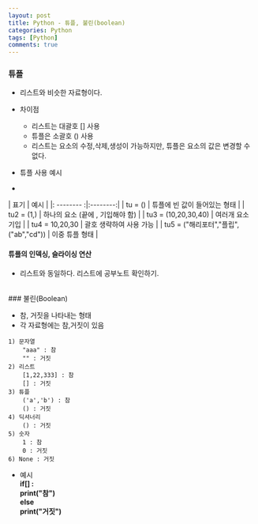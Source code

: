 ```yaml
---
layout: post
title: Python - 튜플, 불린(boolean)
categories: Python
tags: [Python]
comments: true
---
```


### 튜플

-  리스트와 비슷한 자료형이다. 
-  차이점
	- 리스트는 대괄호 [] 사용
	- 튜플은 소괄호 () 사용
	- 리스트는 요소의 수정,삭제,생성이 가능하지만, 튜플은 요소의 값은 변경할 수 없다.

- 튜플 사용 예시
- 
| 표기 | 예시 |
|: -------- :|:--------:|
|   tu = ()     |  튜플에 빈 값이 들어있는 형태      |
|   tu2 = (1,)     |  하나의 요소 (끝에 , 기입해야 함)      |
|   tu3 = (10,20,30,40)     |  여러개 요소 기입      |
|   tu4 = 10,20,30   |  괄호 생략하여 사용 가능     |
|   tu5 = ("해리포터","플립",("ab","cd"))  | 이중 튜플 형태   |

#### 튜플의 인덱싱, 슬라이싱 연산

-  리스트와 동일하다. 리스트에 공부노트 확인하기.

<br>
### 불린(Boolean)

-  참, 거짓을 나타내는 형태
-  각 자료형에는 참,거짓이 있음

```
1) 문자열
	"aaa" : 참
	"" : 거짓
2) 리스트
	[1,22,333] : 참
	[] : 거짓
3) 튜플
	('a','b') : 참
	() : 거짓
4) 딕셔너리
	() : 거짓
5) 숫자
	1 : 참
	0 : 거짓
6) None : 거짓
```

- 예시<br> **if[] : <br> print("참")<br> else <br> print("거짓")**